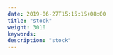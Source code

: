 ```yaml
---
date: 2019-06-27T15:15:15+08:00
title: "stock"
weight: 3010
keywords: 
description: "stock"
---
```

